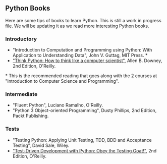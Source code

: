 ## Python Books
  
Here are some tips of books to learn Python. This is still a work in progress file. We will be updating it as we read more interesting Python books.

### Introductory
  
- "Introduction to Computation and Programming using Python: With Application to Understanding Data", John V. Guttag, MIT Press. \*
- ["Think Python: How to think like a computer scientist"](https://greenteapress.com/thinkpython2/thinkpython2.pdf), Allen B. Downey, 2nd Edition, O'Reilly.
  
\* This is the recommended reading that goes along with the 2 courses at "Introduction to Computer Science and Programming".
  
### Intermediate
  
- "Fluent Python", Luciano Ramalho, O'Reilly.
- "Python 3 Object-oriented Programming", Dusty Phillips, 2nd Edition, Packt Publishing.
  
### Tests
  
- "Testing Python: Applying Unit Testing, TDD, BDD and Acceptance Testing", David Sale, Wiley.
- ["Test-Driven Development with Python: Obey the Testing Goat!"](https://www.obeythetestinggoat.com/pages/book.html), 2nd Edition, O'Reilly.
